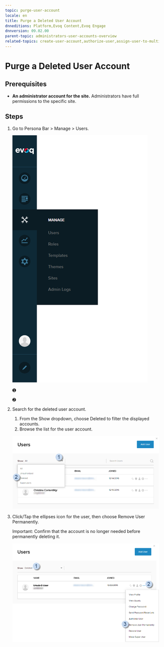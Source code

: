 ```yaml
---
topic: purge-user-account
locale: en
title: Purge a Deleted User Account
dnneditions: Platform,Evoq Content,Evoq Engage
dnnversion: 09.02.00
parent-topic: administrators-user-accounts-overview
related-topics: create-user-account,authorize-user,assign-user-to-multiple-roles,remove-user-from-multiple-roles,edit-user,manage-user-password,delete-user,delete-all-unauthorized-users,restore-deleted-user-account,restore-multiple-deleted-users,purge-multiple-deleted-users,create-host-account,authorize-host,promote-user-to-host,demote-from-host,manage-host-password,delete-host,delete-all-unauthorized-hosts,restore-deleted-host-account,purge-host-account
---
```


# Purge a Deleted User Account

## Prerequisites

*   **An administrator account for the site.** Administrators have full permissions to the specific site.

## Steps

1.  Go to Persona Bar \> Manage \> Users.
    
    ![Persona Bar > Manage > Users](img/scr-pbar-host-Manage-E91.png)
    
    ➊
    
    ➋
    
2.  Search for the deleted user account.
    
    1.  From the Show dropdown, choose Deleted to filter the displayed accounts.
    2.  Browse the list for the user account.
    
      
    
    ![User List > Show dropdown > Deleted](img/scr-UserListShowDropdown-Deleted-E90.png)
    
      
    
3.  Click/Tap the ellipses icon for the user, then choose Remove User Permanently.
    
    Important: Confirm that the account is no longer needed before permanently deleting it.
    
      
    
    ![User List > Show: Deleted > find the user > ellipses icon > Remove User Permanently](img/scr-UserList-deletedellipsesmenu-RemoveUserPermanently-E90.png)